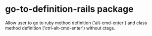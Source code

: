 # go-to-definition-rails package

Allow user to go to ruby method definition ('alt-cmd-enter') and class method definition ('ctrl-alt-cmd-enter') without ctags.
